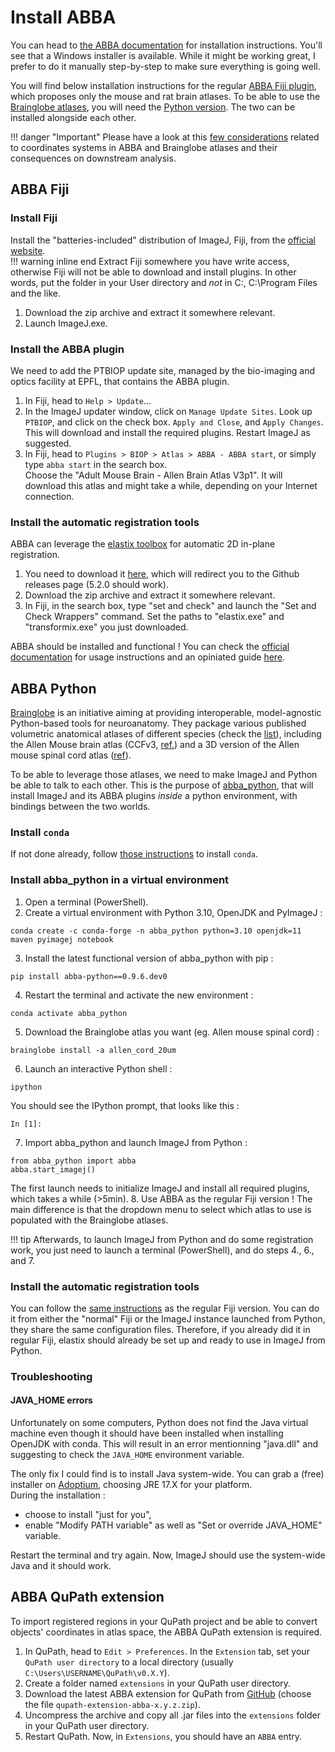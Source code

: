 # Install ABBA
You can head to [the ABBA documentation](https://abba-documentation.readthedocs.io/en/latest/installation/installation.html#) for installation instructions. You'll see that a Windows installer is available. While it might be working great, I prefer to do it manually step-by-step to make sure everything is going well.

You will find below installation instructions for the regular [ABBA Fiji plugin](#abba-fiji), which proposes only the mouse and rat brain atlases. To be able to use the [Brainglobe atlases](https://brainglobe.info/documentation/brainglobe-atlasapi/usage/atlas-details.html#available-atlases), you will need the [Python version](#abba-python). The two can be installed alongside each other.

!!! danger "Important"
    Please have a look at this [few considerations](tips-abba.md#abba-and-brainglobe-atlases) related to coordinates systems in ABBA and Brainglobe atlases and their consequences on downstream analysis.

## ABBA Fiji
### Install Fiji
Install the "batteries-included" distribution of ImageJ, Fiji, from the [official website](https://fiji.sc/).  
!!! warning inline end
    Extract Fiji somewhere you have write access, otherwise Fiji will not be able to download and install plugins. In other words, put the folder in your User directory and *not* in C:\, C:\Program Files and the like.

1. Download the zip archive and extract it somewhere relevant.
2. Launch ImageJ.exe.

### Install the ABBA plugin
We need to add the PTBIOP update site, managed by the bio-imaging and optics facility at EPFL, that contains the ABBA plugin.

1. In Fiji, head to `Help > Update`...  
2. In the ImageJ updater window, click on `Manage Update Sites`. Look up `PTBIOP`, and click on the check box. `Apply and Close`, and `Apply Changes`.
This will download and install the required plugins. Restart ImageJ as suggested.  
3. In Fiji, head to `Plugins > BIOP > Atlas > ABBA - ABBA start`, or simply type `abba start` in the search box.  
Choose the "Adult Mouse Brain - Allen Brain Atlas V3p1". It will download this atlas and might take a while, depending on your Internet connection.

### Install the automatic registration tools
ABBA can leverage the [elastix toolbox](https://elastix.dev/) for automatic 2D in-plane registration. 

1. You need to download it [here](https://elastix.dev/download.php), which will redirect you to the Github releases page (5.2.0 should work).  
2. Download the zip archive and extract it somewhere relevant.  
3. In Fiji, in the search box, type "set and check" and launch the "Set and Check Wrappers" command. Set the paths to "elastix.exe" and "transformix.exe" you just downloaded.

ABBA should be installed and functional ! You can check the [official documentation](https://abba-documentation.readthedocs.io/en/latest/index.html) for usage instructions and an opiniated guide [here](guide-register-abba.md).

## ABBA Python
[Brainglobe](https://brainglobe.info/) is an initiative aiming at providing interoperable, model-agnostic Python-based tools for neuroanatomy. They package various published volumetric anatomical atlases of different species (check the [list](https://brainglobe.info/documentation/brainglobe-atlasapi/usage/atlas-details.html#available-atlases)), including the Allen Mouse brain atlas (CCFv3, [ref.](https://doi.org/10.1016/j.cell.2020.04.007)) and a 3D version of the Allen mouse spinal cord atlas ([ref](https://doi.org/10.1016/j.crmeth.2021.100074)).

To be able to leverage those atlases, we need to make ImageJ and Python be able to talk to each other. This is the purpose of [abba_python](https://github.com/BIOP/abba_python), that will install ImageJ and its ABBA plugins *inside* a python environment, with bindings between the two worlds.

### Install `conda`
If not done already, follow [those instructions](main-getting-started.md#python-virtual-environment-manager-conda) to install `conda`.

### Install abba_python in a virtual environment
1. Open a terminal (PowerShell).
2. Create a virtual environment with Python 3.10, OpenJDK and PyImageJ :
```
conda create -c conda-forge -n abba_python python=3.10 openjdk=11 maven pyimagej notebook
```
3. Install the latest functional version of abba_python with pip :
```
pip install abba-python==0.9.6.dev0
```
4. Restart the terminal and activate the new environment :
```
conda activate abba_python
```
5. Download the Brainglobe atlas you want (eg. Allen mouse spinal cord) :
```
brainglobe install -a allen_cord_20um
```
6. Launch an interactive Python shell :
```
ipython
```
You should see the IPython prompt, that looks like this :
```
In [1]:
```
7. Import abba_python and launch ImageJ from Python :
```
from abba_python import abba
abba.start_imagej()
```
The first launch needs to initialize ImageJ and install all required plugins, which takes a while (>5min).
8. Use ABBA as the regular Fiji version ! The main difference is that the dropdown menu to select which atlas to use is populated with the Brainglobe atlases.

!!! tip
    Afterwards, to launch ImageJ from Python and do some registration work, you just need to launch a terminal (PowerShell), and do steps 4., 6., and 7.

### Install the automatic registration tools
You can follow the [same instructions](#install-the-automatic-registration-tools) as the regular Fiji version. You can do it from either the "normal" Fiji or the ImageJ instance launched from Python, they share the same configuration files. Therefore, if you already did it in regular Fiji, elastix should already be set up and ready to use in ImageJ from Python.

### Troubleshooting
#### JAVA_HOME errors
Unfortunately on some computers, Python does not find the Java virtual machine even though it should have been installed when installing OpenJDK with conda. This will result in an error mentionning "java.dll" and suggesting to check the `JAVA_HOME` environment variable.

The only fix I could find is to install Java system-wide. You can grab a (free) installer on [Adoptium](https://adoptium.net/en-GB/temurin/releases/?version=17), choosing JRE 17.X for your platform.  
During the installation :

+ choose to install "just for you",
+ enable "Modify PATH variable" as well as "Set or override JAVA_HOME" variable.

Restart the terminal and try again. Now, ImageJ should use the system-wide Java and it should work.

## ABBA QuPath extension
To import registered regions in your QuPath project and be able to convert objects' coordinates in atlas space, the ABBA QuPath extension is required.

1. In QuPath, head to `Edit > Preferences`. In the `Extension` tab, set your `QuPath user directory` to a local directory (usually `C:\Users\USERNAME\QuPath\v0.X.Y`).
2. Create a folder named `extensions` in your QuPath user directory.
2. Download the latest ABBA extension for QuPath from [GitHub](https://github.com/BIOP/qupath-extension-abba/releases) (choose the file `qupath-extension-abba-x.y.z.zip`).
3. Uncompress the archive and copy all .jar files into the `extensions` folder in your QuPath user directory.
4. Restart QuPath. Now, in `Extensions`, you should have an `ABBA` entry.
